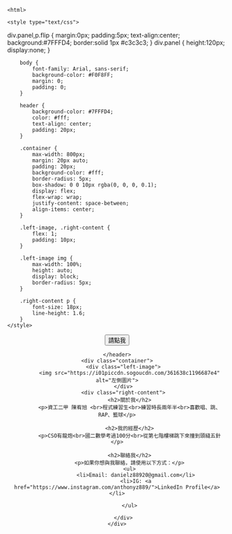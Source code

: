 
<html lang="en">
   
    <html>
<head>
    <meta charset="UTF-8">
    <meta name="viewport" content="width=device-width, initial-scale=1.0">
   <script src="/jquery/jquery-1.11.1.min.js"></script>
    <script>
$(document).ready(function(){
  $("button").click(function(){
    $("#div").fadeIn(3000);
  });
});
</script>
        
    <style type="text/css"> 
div.panel,p.flip
{
margin:0px;
padding:5px;
text-align:center;
background:#7FFFD4;
border:solid 1px #c3c3c3;
}
div.panel
{
height:120px;
display:none;
}

       
    
   
        body {
            font-family: Arial, sans-serif;
            background-color: #F0F8FF;
            margin: 0;
            padding: 0;
        }

        header {
            background-color: #7FFFD4;
            color: #fff;
            text-align: center;
            padding: 20px;
        }

        .container {
            max-width: 800px;
            margin: 20px auto;
            padding: 20px;
            background-color: #fff;
            border-radius: 5px;
            box-shadow: 0 0 10px rgba(0, 0, 0, 0.1);
            display: flex;
            flex-wrap: wrap;
            justify-content: space-between;
            align-items: center;
        }

        .left-image, .right-content {
            flex: 1;
            padding: 10px;
        }

        .left-image img {
            max-width: 100%;
            height: auto;
            display: block;
            border-radius: 5px;
        }

        .right-content p {
            font-size: 18px;
            line-height: 1.6;
        }
    </style>

</head>
<body>
    <header>         



 
<button>請點我</button>
<div id="div1" style="歡迎來到我的自我介紹"</div>

 
    </header>
    <div class="container">
        <div class="left-image">
            <img src="https://i01piccdn.sogoucdn.com/361638c1196687e4" alt="左側圖片">
        </div>
        <div class="right-content">
            <h2>關於我</h2>
            <p>資工二甲 陳宥旭 <br>程式練習生<br>練習時長兩年半<br>喜歡唱、跳、RAP、籃球</p>

            <h2>我的經歷</h2>
            <p>CSO有龍炮<br>國二數學考過100分<br>從第七階樓梯跳下來撞到頭縫五針</p>

            <h2>聯絡我</h2>
            <p>如果你想與我聯絡，請使用以下方式：</p>
            <ul>
                <li>Email: danielz88920@gmail.com</li>
                <li>IG: <a href="https://www.instagram.com/anthonyz889/">LinkedIn Profile</a></li>
                
            </ul>
              
        </div>
    </div>
</body>
</html>

